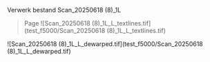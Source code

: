 Verwerk bestand Scan_20250618 (8)_1L
> Page 
![Scan_20250618 (8)_1L_L_textlines.tif](test_f5000/Scan_20250618 (8)_1L_L_textlines.tif)

![Scan_20250618 (8)_1L_L_dewarped.tif](test_f5000/Scan_20250618 (8)_1L_L_dewarped.tif)

